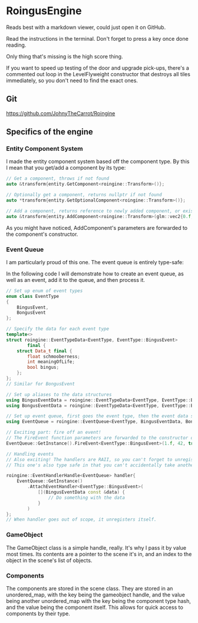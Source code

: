 # RoingusEngine

Reads best with a markdown viewer, could just open it on GitHub.

Read the instructions in the terminal.
Don't forget to press a key once done reading.

Only thing that's missing is the high score thing.

If you want to speed up testing of the door and upgrade pick-ups, there's a commented out loop in the LevelFlyweight
constructor
that destroys all tiles immediately, so you don't need to find the exact ones.

## Git

https://github.com/JohnyTheCarrot/Roingine

## Specifics of the engine

### Entity Component System

I made the entity component system based off the component type.
By this I mean that you get/add a component by its type:

```cpp
// Get a component, throws if not found
auto &transform{entity.GetComponent<roingine::Transform>()};

// Optionally get a component, returns nullptr if not found
auto *transform{entity.GetOptionalComponent<roingine::Transform>()};

// Add a component, returns reference to newly added component, or existing one if already added
auto &transform{entity.AddComponent<roingine::Transform>(glm::vec2{0.f, 0.f}, rotation)};
```

As you might have noticed, AddComponent's parameters are forwarded to the component's constructor.

### Event Queue

I am particularly proud of this one.
The event queue is entirely type-safe:

In the following code I will demonstrate how to create an event queue, as well as an event, add it to the queue, and
then process it.

```cpp
// Set up enum of event types
enum class EventType
{
    BingusEvent,
    BongusEvent
};

// Specify the data for each event type
template<>
struct roingine::EventTypeData<EventType, EventType::BingusEvent>
        final {
	struct Data_t final {
        float schmooberness;
        int meaningOfLife;
        bool bingus;
	};
};
// Similar for BongusEvent

// Set up aliases to the data structures
using BingusEventData = roingine::EventTypeData<EventType, EventType::BingusEvent>::Data_t;
using BongusEventData = roingine::EventTypeData<EventType, EventType::BongusEvent>::Data_t;

// Set up event queue, first goes the event type, then the event data structures.
using EventQueue = roingine::EventQueue<EventType, BingusEventData, BongusEventData>;

// Exciting part: fire off an event!
// The FireEvent function parameters are forwarded to the constructor of the matching event type in an entirely type-safe manner.
EventQueue::GetInstance().FireEvent<EventType::BingusEvent>(1.f, 42, true);

// Handling events
// Also exciting! The handlers are RAII, so you can't forget to unregister them.
// This one's also type safe in that you can't accidentally take another event's data structure as a parameter.

roingine::EventHandlerHandle<EventQueue> handler{
    EventQueue::GetInstance()
        .AttachEventHandler<EventType::BingusEvent>(
            [](BingusEventData const &data) {
                // Do something with the data
            }
        )
};
// When handler goes out of scope, it unregisters itself.
```

### GameObject

The GameObject class is a simple handle, really.
It's why I pass it by value most times.
Its contents are a pointer to the scene it's in, and an index to the object in the scene's list of objects.

### Components

The components are stored in the scene class.
They are stored in an unordered_map, with the key being the gameobject handle, and the value being another unordered_map
with the key being the component type hash, and the value being the component itself.
This allows for quick access to components by their type.